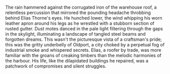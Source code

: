 The rain hammered against the corrugated iron of the warehouse roof, a relentless percussion that mirrored the pounding headache throbbing behind Elias Thorne's eyes.  He hunched lower, the wind whipping his worn leather apron around his legs as he wrestled with a stubborn section of rusted gutter.  Dust motes danced in the pale light filtering through the gaps in the skylight, illuminating a landscape of tangled steel beams and forgotten dreams.  This wasn't the picturesque vista of a craftsman's pride; this was the gritty underbelly of Oldport, a city choked by a perpetual fog of industrial smoke and whispered secrets. Elias, a roofer by trade, was more familiar with the groans of creaking timbers than the melodic harmonies of the harbour.  His life, like the dilapidated buildings he repaired, was a patchwork of compromises and silent struggles.
